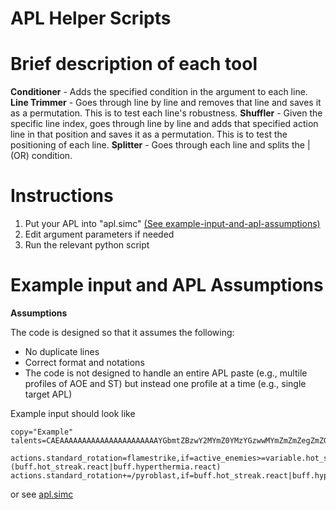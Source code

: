 # APL Helper Scripts

# Brief description of each tool
**Conditioner** - Adds the specified condition in the argument to each line.
**Line Trimmer** - Goes through line by line and removes that line and saves it as a permutation. This is to test each line's robustness.
**Shuffler** - Given the specific line index, goes through line by line and adds that specified action line in that position and saves it as a permutation. This is to test the positioning of each line.
**Splitter** - Goes through each line and splits the | (OR) condition.

# Instructions
1. Put your APL into "apl.simc" [(See example-input-and-apl-assumptions)](#example-input-and-apl-assumptions)
2. Edit argument parameters if needed
3. Run the relevant python script

# Example input and APL Assumptions
**Assumptions**

The code is designed so that it assumes the following:
 - No duplicate lines
 - Correct format and notations
 - The code is not designed to handle an entire APL paste (e.g., multile profiles of AOE and ST) but instead one profile at a time (e.g., single target APL)

Example input should look like 
```
copy="Example"
talents=CAEAAAAAAAAAAAAAAAAAAAAAAYGbmtZBzwY2MYmZ0YMzYGzwwMYmZmZmZegZmZGzMzYmZZmmZWmFAAA0CAAAAAAGAAAAAAAAA

actions.standard_rotation=flamestrike,if=active_enemies>=variable.hot_streak_flamestrike&(buff.hot_streak.react|buff.hyperthermia.react)
actions.standard_rotation+=/pyroblast,if=buff.hot_streak.react|buff.hyperthermia.react
```
or see [apl.simc](https://github.com/Verververver/APL_Helper_Scripts/blob/main/apl.simc)




